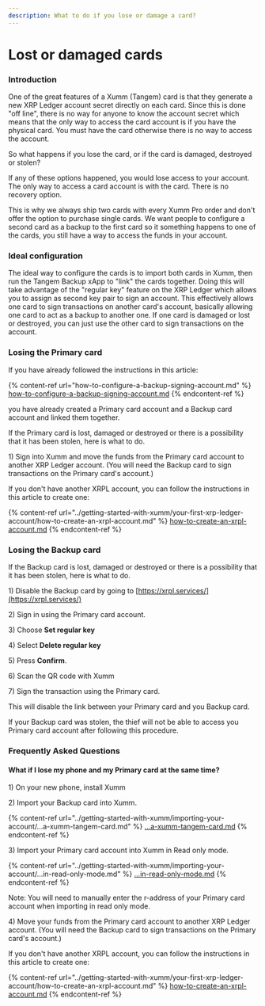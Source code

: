 ```yaml
---
description: What to do if you lose or damage a card?
---
```


# Lost or damaged cards

### Introduction

One of the great features of a Xumm (Tangem) card is that they generate a new XRP Ledger account secret directly on each card. Since this is done "off line", there is no way for anyone to know the account secret which means that the only way to access the card account is if you have the physical card. You must have the card otherwise there is no way to access the account.

So what happens if you lose the card, or if the card is damaged, destroyed or stolen?

If any of these options happened, you would lose access to your account. The only way to access a card account is with the card. There is no recovery option.

This is why we always ship two cards with every Xumm Pro order and don't offer the option to purchase single cards. We want people to configure a second card as a backup to the first card so it something happens to one of the cards, you still have a way to access the funds in your account.

### Ideal configuration

The ideal way to configure the cards is to import both cards in Xumm, then run the Tangem Backup xApp to "link" the cards together. Doing this will take advantage of the "regular key" feature on the XRP Ledger which allows you to assign as second key pair to sign an account. This effectively allows one card to sign transactions on another card's account, basically allowing one card to act as a backup to another one. If one card is damaged or lost or destroyed, you can just use the other card to sign transactions on the account.&#x20;

### Losing the Primary card

If you have already followed the instructions in this article:

{% content-ref url="how-to-configure-a-backup-signing-account.md" %}
[how-to-configure-a-backup-signing-account.md](how-to-configure-a-backup-signing-account.md)
{% endcontent-ref %}

you have already created a Primary card account and a Backup card account and linked them together.

If the Primary card is lost, damaged or destroyed or there is a possibility that it has been stolen,  here is what to do.

1\) Sign into Xumm and move the funds from the Primary card account to another XRP Ledger account. (You will need the Backup card to sign transactions on the Primary card's account.)

If you don't have another XRPL account, you can follow the instructions in this article to create one:

{% content-ref url="../getting-started-with-xumm/your-first-xrp-ledger-account/how-to-create-an-xrpl-account.md" %}
[how-to-create-an-xrpl-account.md](../getting-started-with-xumm/your-first-xrp-ledger-account/how-to-create-an-xrpl-account.md)
{% endcontent-ref %}

### Losing the Backup card

If the Backup card is lost, damaged or destroyed or there is a possibility that it has been stolen,  here is what to do.

1\) Disable the Backup card by going to [https://xrpl.services/](https://xrpl.services/)

2\) Sign in using the Primary card account.

3\) Choose **Set regular key**

4\) Select **Delete regular key**

5\) Press **Confirm**.

6\) Scan the QR code with Xumm

7\) Sign the transaction using the Primary card.

This will disable the link between your Primary card and you Backup card.

If your Backup card was stolen, the thief will not be able to access you Primary card account after following this procedure.

### Frequently Asked Questions

#### What if I lose my phone and my Primary card at the same time?

1\) On your new phone, install Xumm

2\) Import your Backup card into Xumm.

{% content-ref url="../getting-started-with-xumm/importing-your-account/...a-xumm-tangem-card.md" %}
[...a-xumm-tangem-card.md](../getting-started-with-xumm/importing-your-account/...a-xumm-tangem-card.md)
{% endcontent-ref %}

3\) Import your Primary card account into Xumm in Read only mode.

{% content-ref url="../getting-started-with-xumm/importing-your-account/...in-read-only-mode.md" %}
[...in-read-only-mode.md](../getting-started-with-xumm/importing-your-account/...in-read-only-mode.md)
{% endcontent-ref %}

Note: You will need to manually enter the r-address of your Primary card account when importing in read only mode.

4\) Move your funds from the Primary card account to another XRP Ledger account. (You will need the Backup card to sign transactions on the Primary card's account.)

If you don't have another XRPL account, you can follow the instructions in this article to create one:

{% content-ref url="../getting-started-with-xumm/your-first-xrp-ledger-account/how-to-create-an-xrpl-account.md" %}
[how-to-create-an-xrpl-account.md](../getting-started-with-xumm/your-first-xrp-ledger-account/how-to-create-an-xrpl-account.md)
{% endcontent-ref %}

